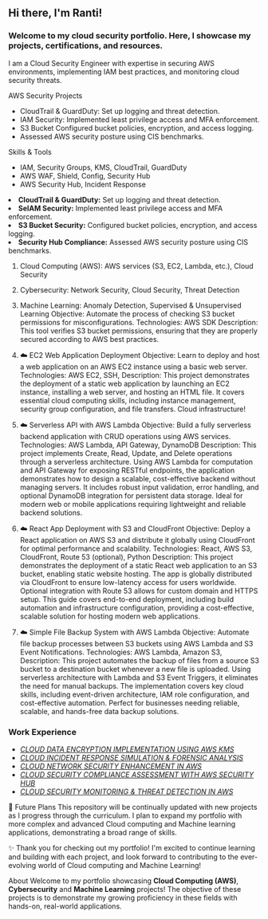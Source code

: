 ## Hi there, I'm Ranti!





### Welcome to my cloud security portfolio. Here, I showcase my projects, certifications, and resources. 
I am a Cloud Security Engineer with expertise in securing AWS environments, implementing IAM best practices, and monitoring cloud security threats.

AWS Security Projects
- CloudTrail & GuardDuty: Set up logging and threat detection.
- IAM Security: Implemented least privilege access and MFA enforcement.
-  S3 Bucket Configured bucket policies, encryption, and access logging.
-  Assessed AWS security posture using CIS benchmarks.
         
 Skills & Tools
- IAM, Security Groups, KMS, CloudTrail, GuardDuty
-  AWS WAF, Shield, Config, Security Hub
-  AWS Security Hub, Incident Response
            
<li> <strong>CloudTrail & GuardDuty:</strong> Set up logging and threat detection.</li>
<li> <strong>SeIAM Security:</strong> Implemented least privilege access and MFA enforcement.</li>
            <li> <strong>S3 Bucket Security:</strong> Configured bucket policies, encryption, and access logging.</li>
            <li> <strong>Security Hub Compliance:</strong> Assessed AWS security posture using CIS benchmarks.</li>
       
1. Cloud Computing (AWS): AWS services (S3, EC2, Lambda, etc.), Cloud Security
2. Cybersecurity: Network Security, Cloud Security, Threat Detection
3. Machine Learning: Anomaly Detection, Supervised & Unsupervised Learning
Objective: Automate the process of checking S3 bucket permissions for misconfigurations.
Technologies: AWS SDK 
Description: This tool verifies S3 bucket permissions, ensuring that they are properly secured according to AWS best practices.

4. ☁️ EC2 Web Application Deployment
Objective: Learn to deploy and host a web application on an AWS EC2 instance using a basic web server.
Technologies: AWS EC2, SSH, 
Description: This project demonstrates the deployment of a static web application by launching an EC2 instance, installing a web server, and hosting an HTML file. It covers essential cloud computing skills, including instance management, security group configuration, and file transfers. Cloud infrastructure!
5. ☁️ Serverless API with AWS Lambda
Objective: Build a fully serverless backend application with CRUD operations using AWS services.
Technologies: AWS Lambda, API Gateway,  DynamoDB
Description: This project implements Create, Read, Update, and Delete operations through a serverless architecture. Using AWS Lambda for computation and API Gateway for exposing RESTful endpoints, the application demonstrates how to design a scalable, cost-effective backend without managing servers. It includes robust input validation, error handling, and optional DynamoDB integration for persistent data storage. Ideal for modern web or mobile applications requiring lightweight and reliable backend solutions.
6. ☁️ React App Deployment with S3 and CloudFront
Objective: Deploy a React application on AWS S3 and distribute it globally using CloudFront for optimal performance and scalability.
Technologies: React, AWS S3, CloudFront, Route 53 (optional), Python
Description: This project demonstrates the deployment of a static React web application to an S3 bucket, enabling static website hosting. The app is globally distributed via CloudFront to ensure low-latency access for users worldwide. Optional integration with Route 53 allows for custom domain and HTTPS setup. This guide covers end-to-end deployment, including build automation and infrastructure configuration, providing a cost-effective, scalable solution for hosting modern web applications.
7. ☁️ Simple File Backup System with AWS Lambda
Objective: Automate file backup processes between S3 buckets using AWS Lambda and S3 Event Notifications.
Technologies: AWS Lambda, Amazon S3, 
Description: This project automates the backup of files from a source S3 bucket to a destination bucket whenever a new file is uploaded. Using serverless architecture with Lambda and S3 Event Triggers, it eliminates the need for manual backups. The implementation covers key cloud skills, including event-driven architecture, IAM role configuration, and cost-effective automation. Perfect for businesses needing reliable, scalable, and hands-free data backup solutions.

### Work Experience
- *[CLOUD DATA ENCRYPTION IMPLEMENTATION USING AWS KMS](https://github.com/CyberDiva1368/CyberDiva1368/tree/75ec3a3c8dad59ae8eb54c07fd1e655b9a31e688/Work%20Experience/CLOUD%20DATA%20ENCRYPTION%20IMPLEMENTATION%20USING%20AWS%20KMS)*
- *[CLOUD INCIDENT RESPONSE SIMULATION & FORENSIC ANALYSIS](https://github.com/CyberDiva1368/CyberDiva1368/tree/75ec3a3c8dad59ae8eb54c07fd1e655b9a31e688/Work%20Experience/CLOUD%20INCIDENT%20RESPONSE%20SIMULATION%20%26%20FORENSIC%20ANALYSIS)*
- *[CLOUD NETWORK SECURITY ENHANCEMENT IN AWS](https://github.com/CyberDiva1368/CyberDiva1368/tree/75ec3a3c8dad59ae8eb54c07fd1e655b9a31e688/Work%20Experience/CLOUD%20NETWORK%20SECURITY%20ENHANCEMENT%20IN%20AWS)*
- *[CLOUD SECURITY COMPLIANCE ASSESSMENT WITH AWS SECURITY HUB](https://github.com/CyberDiva1368/CyberDiva1368/tree/75ec3a3c8dad59ae8eb54c07fd1e655b9a31e688/Work%20Experience/CLOUD%20SECURITY%20COMPLIANCE%20ASSESSMENT%20WITH%20AWS%20SECURITY%20HUB)*
- *[CLOUD SECURITY MONITORING & THREAT DETECTION IN AWS](https://github.com/CyberDiva1368/CyberDiva1368/tree/75ec3a3c8dad59ae8eb54c07fd1e655b9a31e688/Work%20Experience/CLOUD%20SECURITY%20MONITORING%20%26%20THREAT%20DETECTION%20IN%20AWS)*
  
🔮 Future Plans
This repository will be continually updated with new projects as I progress through the curriculum. I plan to expand my portfolio with more complex and advanced Cloud computing and Machine learning applications, demonstrating a broad range of skills.
 
✨ Thank you for checking out my portfolio! I'm excited to continue learning and building with each project, and look forward to contributing to the ever-evolving world of Cloud computing and Machine Learning!

About
Welcome to my portfolio showcasing **Cloud Computing (AWS)**, **Cybersecurity** and **Machine Learning** projects! The objective of these projects is to demonstrate my growing proficiency in these fields with hands-on, real-world applications.





